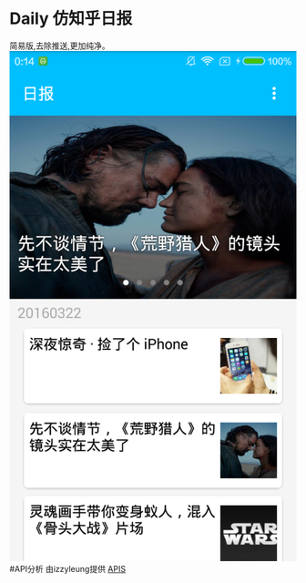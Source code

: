 # Daily  仿知乎日报
简易版,去除推送,更加纯净。
![](https://github.com/EoniJJ/Daily/blob/master/app_view.png)
#API分析
由izzyleung提供
[APIS](https://github.com/izzyleung/ZhihuDailyPurify/wiki/%E7%9F%A5%E4%B9%8E%E6%97%A5%E6%8A%A5-API-%E5%88%86%E6%9E%90)


